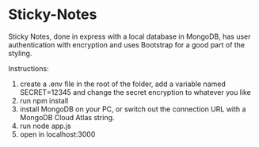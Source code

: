 # Sticky-Notes
Sticky Notes, done in express with a local database in MongoDB, has user authentication with encryption and uses Bootstrap for a good part of the styling.

Instructions:
1) create a .env file in the root of the folder, add a variable named SECRET=12345 and change the secret encryption to whatever you like
2) run npm install
3) install MongoDB on your PC, or switch out the connection URL with a MongoDB Cloud Atlas string.
4) run node app.js
5) open in localhost:3000
